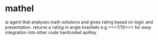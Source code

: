 # mathel

ai agent that analyses math solutions and gives rating based on logic and presentation.
returns a rating in angle brackets e.g <<<7/10>>> for easy integration into other code
hardcoded apiKey
